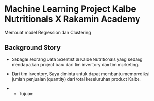 # Machine Learning Project Kalbe Nutritionals X Rakamin Academy
Membuat model Regression dan Clustering
## Background Story
- Sebagai seorang Data Scientist di Kalbe Nutritionals yang sedang mendapatkan project baru dari tim inventory dan tim marketing.

- Dari tim inventory, Saya diminta untuk dapat membantu memprediksi jumlah penjualan (quantity) dari total keseluruhan product Kalbe.
- - Tujuan:

